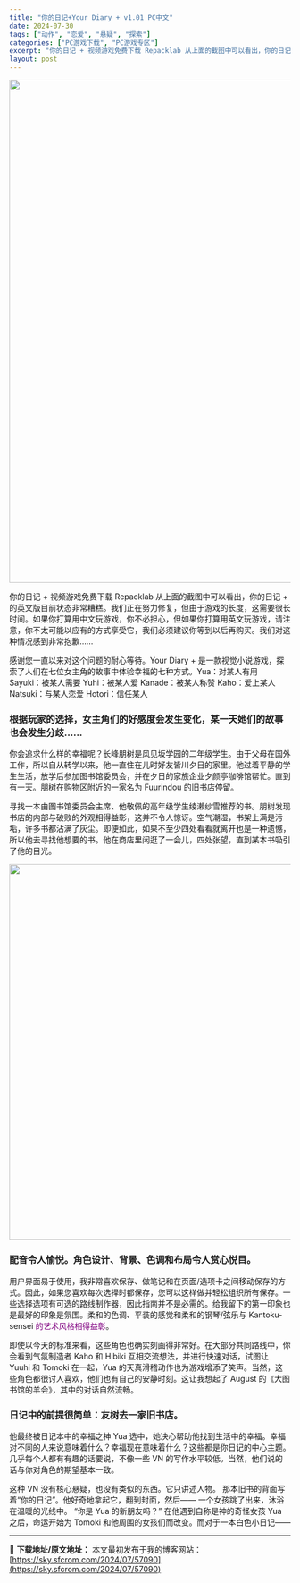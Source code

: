 ```yaml
---
title: "你的日记+Your Diary + v1.01 PC中文"
date: 2024-07-30
tags: ["动作", "恋爱", "悬疑", "探索"]
categories: ["PC游戏下载", "PC游戏专区"]
excerpt: "你的日记 + 视频游戏免费下载 Repacklab 从上面的截图中可以看出，你的日记 + 的英文版目前状态非常糟糕。我们正在努力修复，但由于游戏的长度，这需要很长时间。如果你打算用中文玩游戏，你不必担心，但如果你打算用英文玩游戏，请注意，你不太可能以应有的方式享受它，我们必须建议你等到以后再购买。我&hellip;"
layout: post
---
```


<img class="aligncenter size-full wp-image-57092" src="https://sky.sfcrom.com/wp-content/uploads/2024/07/2024073002273450.webp" alt="" width="600" height="900" />

你的日记 + 视频游戏免费下载 Repacklab 从上面的截图中可以看出，你的日记 + 的英文版目前状态非常糟糕。我们正在努力修复，但由于游戏的长度，这需要很长时间。如果你打算用中文玩游戏，你不必担心，但如果你打算用英文玩游戏，请注意，你不太可能以应有的方式享受它，我们必须建议你等到以后再购买。我们对这种情况感到非常抱歉……

<span>感谢您一直以来对这个问题的耐心等待。Your Diary + 是一款视觉小说游戏，探索了人们在七位女主角的故事中体验幸福的七种方式。Yua：对某人有用 Sayuki：被某人需要 Yuhi：被某人爱 Kanade：被某人称赞 Kaho：爱上某人 Natsuki：与某人恋爱 Hotori：信任某人</span>
<h3><span>根据玩家的选择，女主角们的好感度会发生变化，某一天她们的故事也会发生分歧……</span></h3>
<span>你会追求什么样的幸福呢？长峰朋树是风见坂学园的二年级学生。由于父母在国外工作，所以自从转学以来，他一直住在儿时好友皆川夕日的家里。他过着平静的学生生活，放学后参加图书馆委员会，并在夕日的家族企业夕颜亭咖啡馆帮忙。直到有一天。朋树在购物区附近的一家名为 Fuurindou 的旧书店停留。</span>

<span>寻找一本由图书馆委员会主席、他敬佩的高年级学生绫濑纱雪推荐的书。朋树发现书店的内部与破败的外观相得益彰，这并不令人惊讶。空气潮湿，书架上满是污垢，许多书都沾满了灰尘。即便如此，如果不至少四处看看就离开也是一种遗憾，所以他去寻找他想要的书。他在商店里闲逛了一会儿，四处张望，直到某本书吸引了他的目光。</span>

<img class="aligncenter size-full wp-image-57091" src="https://sky.sfcrom.com/wp-content/uploads/2024/07/2024073002273439.webp" alt="" width="1200" height="672" />
<h3><span>配音令人愉悦。角色设计、背景、色调和布局令人赏心悦目。</span></h3>
<span>用户界面易于使用，我非常喜欢保存、做笔记和在页面/选项卡之间移动保存的方式。因此，如果您喜欢每次选择时都保存，您可以这样做并轻松组织所有保存。一些选择选项有可选的路线制作器，因此指南并不是必需的。给我留下的第一印象也是最好的印象是氛围。柔和的色调、平装的感觉和柔和的钢琴/弦乐与 Kantoku-sensei <span style="color: #800080;">的艺术风格相得益彰</span></span><span>。</span>

<span>即使以今天的标准来看，这些角色也确实刻画得非常好。在大部分共同路线中，你会看到气氛制造者 Kaho 和 Hibiki 互相交流想法，并进行快速对话，试图让 Yuuhi 和 Tomoki 在一起，Yua 的天真滑稽动作也为游戏增添了笑声。当然，这些角色都很讨人喜欢，他们也有自己的安静时刻。这让我想起了 August 的《大图书馆的羊会》，其中的对话自然流畅。</span>
<h3><span>日记中的前提很简单：友树去一家旧书店。</span></h3>
<span>他最终被日记本中的幸福之神 Yua 选中，她决心帮助他找到生活中的幸福。幸福对不同的人来说意味着什么？幸福现在意味着什么？这些都是你日记的中心主题。几乎每个人都有有趣的话要说，不像一些 VN 的写作水平较低。当然，他们说的话与你对角色的期望基本一致。</span>

<span>这种 VN 没有核心悬疑，也没有类似的东西。它只讲述人物。</span>
<span>那本旧书的背面写着“你的日记”。他好奇地拿起它，翻到封面，然后—— 一个女孩跳了出来，沐浴在温暖的光线中。 “你是 Yua 的新朋友吗？” 在他遇到自称是神的奇怪女孩 Yua 之后，命运开始为 Tomoki 和他周围的女孩们而改变。而对于一本白色小日记——</span>

---
📖 **下载地址/原文地址：** 本文最初发布于我的博客网站：[https://sky.sfcrom.com/2024/07/57090](https://sky.sfcrom.com/2024/07/57090)
